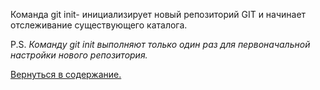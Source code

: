 Команда git init-  инициализирует новый репозиторий GIT и начинает отслеживание существующего каталога.

P.S. *Команду git init выполняют только один раз для первоначальной настройки нового репозитория.*

[Вернуться в содержание.](readme.md)